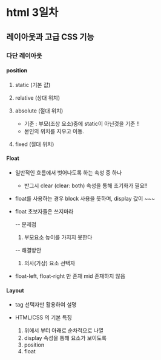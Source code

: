 # html 3일차

## 레이아웃과 고급 CSS 기능

### 다단 레이아웃

#### position

1. static (기본 값)

2. relative (상대 위치)

3. absolute (절대 위치)
   - 기준 : 부모(조상 요소)중에 static이 아닌것을 기준 !!
   - 본인의 위치를 지우고 이동.

4. fixed (절대 위치)

#### Float

- 일반적인 흐름에서 벗어나도록 하는 속성 중 하나

  - 반그시 clear (clear: both) 속성을 통해 초기화가 필요!!

- float를 사용하는 경우 block 사용을 뜻하며, display 값이 ~~~

- float 초보자들은 쓰지마라

  -- 문제점

  1. 부모요소 높이를 가지지 못한다

  -- 해결방안

  1. 의사(가상) 요소 선택자

- float-left, float-right 만 존재 mid 존재하지 않음

#### Layout

- tag 선택자만 활용하여 설명

- HTML/CSS 의 기본 특징
  1. 위에서 부터 아래로 순차적으로 나열
  2. display 속성을 통해 요소가 보이도록
  3. position
  4. float

